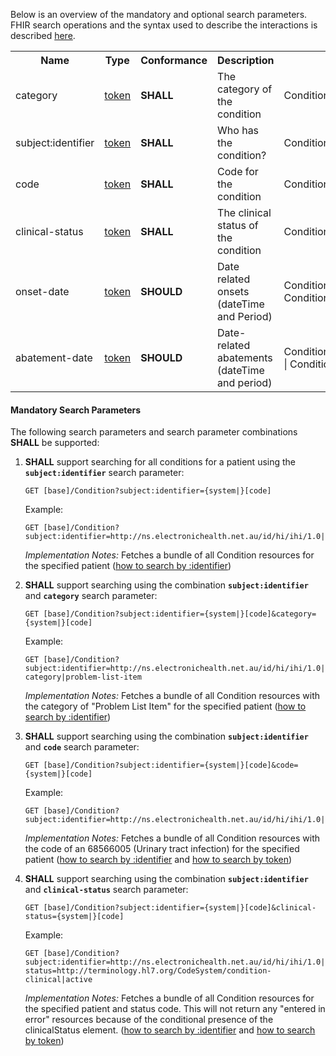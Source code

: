 Below is an overview of the mandatory and optional search parameters. FHIR search operations and the syntax used to describe the interactions is described <a href="http://hl7.org/fhir/R4/search.html">here</a>.

<table class="list" width="100%">
<tbody>
  <tr>
    <th>Name</th>
    <th>Type</th>
    <th>Conformance</th>
    <th>Description</th>
    <th>Path</th>
  </tr>
  <tr>
        <td>category</td>
        <td><a href="http://hl7.org/fhir/search.html#token">token</a></td>
        <td><b>SHALL</b></td>
        <td>The category of the condition</td>
        <td>Condition.category</td>
  </tr>
  <tr>
        <td>subject:identifier</td>
        <td><a href="https://build.fhir.org/search.html#token">token</a></td>
        <td><b>SHALL</b></td>
        <td>Who has the condition?</td>
        <td>Condition.subject.identifier</td>
  </tr>
  <tr>
        <td>code</td>
        <td><a href="http://hl7.org/fhir/search.html#token">token</a></td>
        <td><b>SHALL</b></td>
        <td>Code for the condition</td>
        <td>Condition.code</td>
  </tr>
  <tr>
        <td>clinical-status</td>
        <td><a href="http://hl7.org/fhir/search.html#token">token</a></td>
        <td><b>SHALL</b></td>
        <td>The clinical status of the condition</td>
        <td>Condition.clinicalStatus</td>
  </tr>
  <tr>
        <td>onset-date</td>
        <td><a href="http://hl7.org/fhir/search.html#token">token</a></td>
        <td><b>SHOULD</b></td>
        <td>Date related onsets (dateTime and Period)</td>
        <td>Condition.onset.as(dateTime) | Condition.onset.as(Period)</td>
  </tr>
  <tr>
        <td>abatement-date</td>
        <td><a href="http://hl7.org/fhir/search.html#token">token</a></td>
        <td><b>SHOULD</b></td>
        <td>Date-related abatements (dateTime and period)</td>
        <td>Condition.abatement.as(dateTime) | Condition.abatement.as(Period)</td>
  </tr>
 </tbody>
</table>


#### Mandatory Search Parameters

The following search parameters and search parameter combinations **SHALL** be supported:

1. **SHALL** support searching for all conditions for a patient using the **`subject:identifier`** search parameter:

    `GET [base]/Condition?subject:identifier={system|}[code]`

    Example:
    ~~~
    GET [base]/Condition?subject:identifier=http://ns.electronichealth.net.au/id/hi/ihi/1.0|8003608000228437
    ~~~
    *Implementation Notes:* Fetches a bundle of all Condition resources for the specified patient ([how to search by :identifier](http://hl7.org/fhir/R4/search.html#reference))


1. **SHALL** support searching using the combination **`subject:identifier`** and **`category`** search parameter:

    `GET [base]/Condition?subject:identifier={system|}[code]&category={system|}[code]`

    Example:
    ~~~
    GET [base]/Condition?subject:identifier=http://ns.electronichealth.net.au/id/hi/ihi/1.0|8003608000228437&category=http://terminology.hl7.org/CodeSystem/condition-category|problem-list-item
    ~~~
    *Implementation Notes:* Fetches a bundle of all Condition resources with the category of "Problem List Item" for the specified patient ([how to search by :identifier](http://hl7.org/fhir/R4/search.html#reference))


1. **SHALL** support searching using the combination **`subject:identifier`** and **`code`** search parameter:

    `GET [base]/Condition?subject:identifier={system|}[code]&code={system|}[code]`

    Example:
    ~~~
    GET [base]/Condition?subject:identifier=http://ns.electronichealth.net.au/id/hi/ihi/1.0|8003608000228437&code=http://snomed.info/sct|68566005
    ~~~
    *Implementation Notes:* Fetches a bundle of all Condition resources with the code of an 68566005 (Urinary tract infection) for the specified patient ([how to search by :identifier](http://hl7.org/fhir/R4/search.html#reference) and [how to search by token](http://hl7.org/fhir/search.html#token))

1. **SHALL** support searching using the combination **`subject:identifier`** and **`clinical-status`** search parameter:

    `GET [base]/Condition?subject:identifier={system|}[code]&clinical-status={system|}[code]`

    Example:
    ~~~
    GET [base]/Condition?subject:identifier=http://ns.electronichealth.net.au/id/hi/ihi/1.0|8003608000228437&clinical-status=http://terminology.hl7.org/CodeSystem/condition-clinical|active
    ~~~
    *Implementation Notes:* Fetches a bundle of all Condition resources for the specified patient and status code.  This will not return any &#34;entered in error&#34; resources because of the conditional presence of the clinicalStatus element. ([how to search by :identifier](http://hl7.org/fhir/R4/search.html#reference) and [how to search by token](http://hl7.org/fhir/search.html#token))